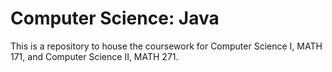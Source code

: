 # Computer Science: Java
This is a repository to house the coursework for Computer Science I, MATH 171, and Computer Science II, MATH 271.
